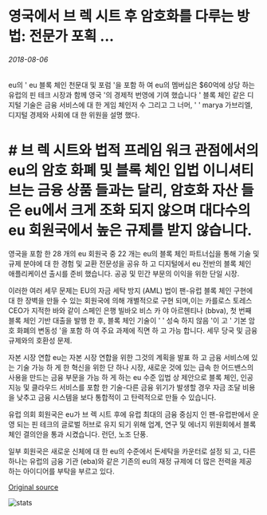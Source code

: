 # 영국에서 브 렉 시트 후 암호화를 다루는 방법: 전문가 포획 ...

###### 2018-08-06

eu의 ' eu 블록 체인 천문대 및 포럼 '을 포함 하 여 eu의 멤버십은 $60억에 상당 하는 유럽의 핀 테크 시장과 함께 영국 '의 경제적 번영에 기여 했습니다 ' 블록 체인 같은 디지털 기술은 금융 서비스에 대 한 게임 체인저 수 그리고 그 너머, ' ' marya 가브리엘, 디지털 경제와 사회에 대 한 위원을 설명 했다.

# # 브 렉 시트와 법적 프레임 워크 관점에서의 eu의 암호 화폐 및 블록 체인 입법 이니셔티브는 금융 상품 들과는 달리, 암호화 자산 들은 eu에서 크게 조화 되지 않으며 대다수의 eu 회원국에서 높은 규제를 받지 않습니다.

영국을 포함 한 28 개의 eu 회원국 중 22 개는 eu의 블록 체인 파트너십을 통해 기술 및 규제 분야에 대 한 경험 및 교환 전문성을 공유 하 고 디지털에서 eu 전반의 블록 체인 애플리케이션 출시를 준비 했습니다. 공공 및 민간 부문의 이익을 위한 단일 시장.

이러한 여러 세무 문제는 EU의 자금 세탁 방지 (AML) 법이 팬-유럽 블록 체인 구현에 대 한 장벽을 만들 수 있는 회원국에 의해 개별적으로 구현 되며,이는 카를로스 토레스 CEO가 지적한 바와 같이 스페인 은행 빌바오 비스 카 야 아르헨티나 (bbva), 첫 번째 블록 체인 기반 대출을 발행 한 후, 블록 체인 기술이 ' ' 성숙 하지 않음 '이 고 ' 기본 암호 화폐의 변동성 '을 포함 하 여 주요 과제에 직면 하 고 가능 합니다. 세무 당국 및 금융 규제와의 호환성 문제.

자본 시장 연합 eu는 자본 시장 연합을 위한 그것의 계획을 발표 하 고 금융 서비스에 있는 기술 가능 하 게 한 혁신을 위한 단 하나 시장, 새로운 것에 있는 급속 한 어드밴스의 사용을 만드는 금융 부문을 가능 하 게 하는 eu 수준 입법 상 제안으로 블록 체인, 인공 지능 및 클라우드 서비스를 포함 한 기술-다른 금융 위기가 발생할 경우 자금 조달 비용을 낮추고 금융 시스템을 보다 통합적이 고 탄력적으로 만들 수 있습니다.

유럽 의회 회원국은 eu가 브 렉 시트 후에 유럽 최대의 금융 중심지 인 팬-유럽판에서 운영 되는 핀 테크의 글로벌 허브로 유지 되기 위해 업계, 연구 및 에너지 위원회에서 블록 체인 결의안을 통과 시켰습니다. 런던, 노조 단풍.

일부 회원국은 새로운 신체에 대 한 eu의 수준에서 돈세탁을 카운터로 설정 되 고, 다른 하나는 유럽의 금융 기관 (eba)와 같은 기존의 eu의 재정 규제에 더 많은 전력을 제공 하는 아이디어를 부탁을 부르고 있다.

[Original source](https://cointelegraph.com/news/how-will-the-uk-deal-with-crypto-after-brexit-expert-take)

![stats](https://c.statcounter.com/11760860/0/a89fa40b/1/ "stats")